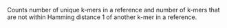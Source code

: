 Counts number of unique k-mers in a reference and number of k-mers that are not within Hamming distance 1 of another k-mer in a reference.
